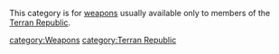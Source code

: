 This category is for [weapons](weapon.md "wikilink") usually available only
to members of the [Terran Republic](Terran_Republic.md "wikilink").

[category:Weapons](category:Weapons.md "wikilink") [category:Terran
Republic](category:Terran_Republic.md "wikilink")
